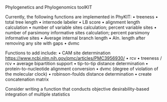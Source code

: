 Phylogenetics and Phylogenomics toolKIT

Currently, the following functions are implemented in PhyKIT:
• treeness
• total tree length
• internode labeler
• LB score
• alignment length calculation
• number of variable sites calculation; percent variable sites
• number of parsimony informative sites calculation; percent parsimony informative sites
• Average internal branch length
• Aln. length after removing any site with gaps
• dvmc

Functions to add include:
• CAM site determination https://www.ncbi.nlm.nih.gov/pmc/articles/PMC3956930/
• rcv
• treeness / rcv
• average bipartition support
• tip-to-tip distance determination
• protein-to-nucleotide alignment conversion
• dvmc (degree of violation of the molecular clock)
• robinson-foulds distance determination
• create concatenation matrix


Consider writing a function that conducts objective desirability-based integration of multiple statistics